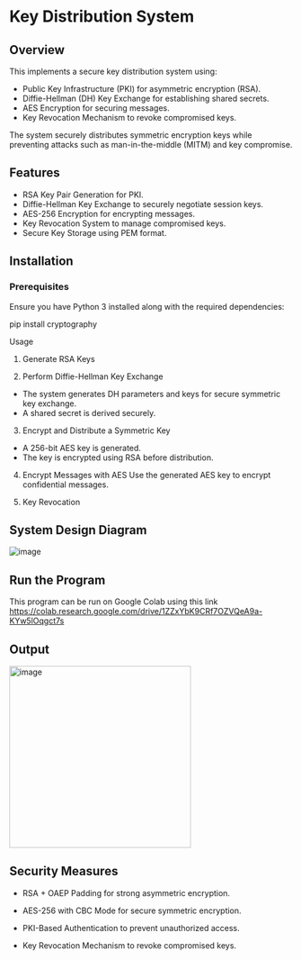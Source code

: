 # Key Distribution System

## Overview

This implements a secure key distribution system using:
- Public Key Infrastructure (PKI) for asymmetric encryption (RSA).
- Diffie-Hellman (DH) Key Exchange for establishing shared secrets.
- AES Encryption for securing messages.
- Key Revocation Mechanism to revoke compromised keys.

The system securely distributes symmetric encryption keys while preventing attacks such as man-in-the-middle (MITM) and key compromise.

## Features
- RSA Key Pair Generation for PKI.
- Diffie-Hellman Key Exchange to securely negotiate session keys.
- AES-256 Encryption for encrypting messages.
- Key Revocation System to manage compromised keys.
- Secure Key Storage using PEM format.

## Installation

### Prerequisites
Ensure you have Python 3 installed along with the required dependencies:

pip install cryptography

Usage

1. Generate RSA Keys

2.  Perform Diffie-Hellman Key Exchange
  - The system generates DH parameters and keys for secure symmetric key     exchange.
  - A shared secret is derived securely.

3. Encrypt and Distribute a Symmetric Key
  - A 256-bit AES key is generated.
  - The key is encrypted using RSA before distribution.

4. Encrypt Messages with AES
  Use the generated AES key to encrypt confidential messages.

5. Key Revocation

## System Design Diagram
![image](https://github.com/user-attachments/assets/51f51a0a-511e-46a0-b564-68b93b067b77)


## Run the Program
This program can be run on Google Colab using this link
https://colab.research.google.com/drive/1ZZxYbK9CRf7OZVQeA9a-KYw5lOqgct7s

## Output
<img width="323" alt="image" src="https://github.com/user-attachments/assets/ba286542-38e4-451b-8538-b36b055eaf8a" />



## Security Measures

- RSA + OAEP Padding for strong asymmetric encryption.

- AES-256 with CBC Mode for secure symmetric encryption.

- PKI-Based Authentication to prevent unauthorized access.

- Key Revocation Mechanism to revoke compromised keys.




